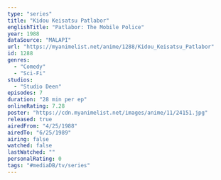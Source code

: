 ```yaml
---
type: "series"
title: "Kidou Keisatsu Patlabor"
englishTitle: "Patlabor: The Mobile Police"
year: 1988
dataSource: "MALAPI"
url: "https://myanimelist.net/anime/1288/Kidou_Keisatsu_Patlabor"
id: 1288
genres: 
  - "Comedy"
  - "Sci-Fi"
studios: 
  - "Studio Deen"
episodes: 7
duration: "28 min per ep"
onlineRating: 7.28
poster: "https://cdn.myanimelist.net/images/anime/11/24151.jpg"
released: true
airedFrom: "4/25/1988"
airedTo: "6/25/1989"
airing: false
watched: false
lastWatched: ""
personalRating: 0
tags: "#mediaDB/tv/series"
---
```

